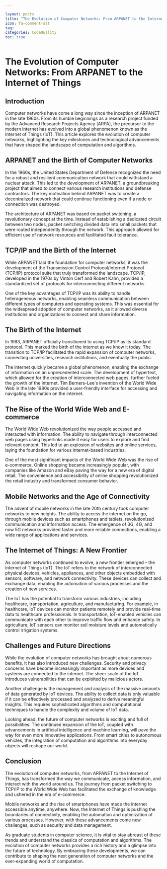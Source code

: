 ```yaml
---

layout: posts
title: "The Evolution of Computer Networks: From ARPANET to the Internet of Things"
icon: fa-comment-alt
tag:
categories: CodeQuality
toc: true
---
```




# The Evolution of Computer Networks: From ARPANET to the Internet of Things

## Introduction

Computer networks have come a long way since the inception of ARPANET in the late 1960s. From its humble beginnings as a research project funded by the Advanced Research Projects Agency (ARPA), the precursor to the modern internet has evolved into a global phenomenon known as the Internet of Things (IoT). This article explores the evolution of computer networks, highlighting the key milestones and technological advancements that have shaped the landscape of computation and algorithms.

## ARPANET and the Birth of Computer Networks

In the 1960s, the United States Department of Defense recognized the need for a robust and resilient communication network that could withstand a nuclear attack. This led to the development of ARPANET, a groundbreaking project that aimed to connect various research institutions and defense contractors. The key motivation behind ARPANET was to create a decentralized network that could continue functioning even if a node or connection was destroyed.

The architecture of ARPANET was based on packet switching, a revolutionary concept at the time. Instead of establishing a dedicated circuit between two nodes, packet switching divided data into small packets that were routed independently through the network. This approach allowed for efficient use of network resources and facilitated fault tolerance.

## TCP/IP and the Birth of the Internet

While ARPANET laid the foundation for computer networks, it was the development of the Transmission Control Protocol/Internet Protocol (TCP/IP) protocol suite that truly transformed the landscape. TCP/IP, developed in the 1970s by Vinton Cerf and Robert Kahn, provided a standardized set of protocols for interconnecting different networks.

One of the key advantages of TCP/IP was its ability to handle heterogeneous networks, enabling seamless communication between different types of computers and operating systems. This was essential for the widespread adoption of computer networks, as it allowed diverse institutions and organizations to connect and share information.

## The Birth of the Internet

In 1983, ARPANET officially transitioned to using TCP/IP as its standard protocol. This marked the birth of the internet as we know it today. The transition to TCP/IP facilitated the rapid expansion of computer networks, connecting universities, research institutions, and eventually the public.

The internet quickly became a global phenomenon, enabling the exchange of information on an unprecedented scale. The development of hypertext, which allowed for the creation of interconnected web pages, further fueled the growth of the internet. Tim Berners-Lee's invention of the World Wide Web in the late 1980s provided a user-friendly interface for accessing and navigating information on the internet.

## The Rise of the World Wide Web and E-commerce

The World Wide Web revolutionized the way people accessed and interacted with information. The ability to navigate through interconnected web pages using hyperlinks made it easy for users to explore and find relevant content. This led to an explosion of websites and online services, laying the foundation for various internet-based industries.

One of the most significant impacts of the World Wide Web was the rise of e-commerce. Online shopping became increasingly popular, with companies like Amazon and eBay paving the way for a new era of digital retail. The convenience and accessibility of online shopping revolutionized the retail industry and transformed consumer behavior.

## Mobile Networks and the Age of Connectivity

The advent of mobile networks in the late 20th century took computer networks to new heights. The ability to access the internet on the go, through mobile devices such as smartphones and tablets, revolutionized communication and information access. The emergence of 3G, 4G, and now 5G networks provided faster and more reliable connections, enabling a wide range of applications and services.

## The Internet of Things: A New Frontier

As computer networks continued to evolve, a new frontier emerged – the Internet of Things (IoT). The IoT refers to the network of interconnected physical devices, vehicles, appliances, and other objects embedded with sensors, software, and network connectivity. These devices can collect and exchange data, enabling the automation of various processes and the creation of new services.

The IoT has the potential to transform various industries, including healthcare, transportation, agriculture, and manufacturing. For example, in healthcare, IoT devices can monitor patients remotely and provide real-time data to healthcare professionals. In transportation, IoT-enabled vehicles can communicate with each other to improve traffic flow and enhance safety. In agriculture, IoT sensors can monitor soil moisture levels and automatically control irrigation systems.

## Challenges and Future Directions

While the evolution of computer networks has brought about numerous benefits, it has also introduced new challenges. Security and privacy concerns have become increasingly important as more devices and systems are connected to the internet. The sheer scale of the IoT introduces vulnerabilities that can be exploited by malicious actors.

Another challenge is the management and analysis of the massive amounts of data generated by IoT devices. The ability to collect data is only valuable if it can be effectively processed and analyzed to derive meaningful insights. This requires sophisticated algorithms and computational techniques to handle the complexity and volume of IoT data.

Looking ahead, the future of computer networks is exciting and full of possibilities. The continued expansion of the IoT, coupled with advancements in artificial intelligence and machine learning, will pave the way for even more innovative applications. From smart cities to autonomous vehicles, the integration of computation and algorithms into everyday objects will reshape our world.

## Conclusion

The evolution of computer networks, from ARPANET to the Internet of Things, has transformed the way we communicate, access information, and interact with the world around us. The journey from packet switching to TCP/IP to the World Wide Web has facilitated the exchange of knowledge and ushered in the era of e-commerce.

Mobile networks and the rise of smartphones have made the internet accessible anytime, anywhere. Now, the Internet of Things is pushing the boundaries of connectivity, enabling the automation and optimization of various processes. However, with these advancements come new challenges, such as security and data management.

As graduate students in computer science, it is vital to stay abreast of these trends and understand the classics of computation and algorithms. The evolution of computer networks provides a rich history and a glimpse into the future of technology. By embracing these developments, we can contribute to shaping the next generation of computer networks and the ever-expanding world of computation.